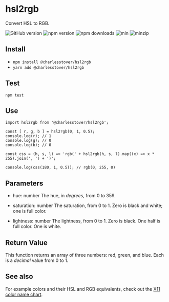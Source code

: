 # hsl2rgb
Convert HSL to RGB.

![GitHub version](https://img.shields.io/github/package-json/v/CharlesStover/hsl2rgb-js.svg)
![npm version](https://img.shields.io/npm/v/@charlesstover/hsl2rgb.svg)
![npm downloads](https://img.shields.io/npm/dt/@charlesstover/hsl2rgb.svg)
![min](https://img.shields.io/bundlephobia/min/@charlesstover/hsl2rgb.svg)
![minzip](https://img.shields.io/bundlephobia/minzip/@charlesstover/hsl2rgb.svg)

## Install
* `npm install @charlesstover/hsl2rgb`
* `yarn add @charlesstover/hsl2rgb`

## Test
`npm test`

## Use
```JS
import hsl2rgb from '@charlesstover/hsl2rgb';

const [ r, g, b ] = hsl2rgb(0, 1, 0.5);
console.log(r); // 1
console.log(g); // 0
console.log(b); // 0

const css = (h, s, l) => 'rgb(' + hsl2rgb(h, s, l).map((x) => x * 255).join(', ') + ')';

console.log(css(180, 1, 0.5)); // rgb(0, 255, 0)
```

## Parameters
* hue: number
  The hue, in _degrees_, from 0 to 359.

* saturation: number
  The saturation, from 0 to 1.
  Zero is black and white; one is full color.

* lightness: number
  The lightness, from 0 to 1.
  Zero is black. One half is full color. One is white.

## Return Value
This function returns an array of three numbers: red, green, and blue.
Each is a _decimal_ value from 0 to 1.

## See also
For example colors and their HSL and RGB equivalents, check out the [X11 color name chart](https://en.wikipedia.org/wiki/X11_color_names#Color_name_chart).
